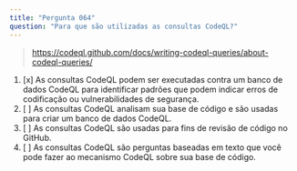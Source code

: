 ```yaml
---
title: "Pergunta 064"
question: "Para que são utilizadas as consultas CodeQL?"
---
```



> https://codeql.github.com/docs/writing-codeql-queries/about-codeql-queries/
1. [x] As consultas CodeQL podem ser executadas contra um banco de dados CodeQL para identificar padrões que podem indicar erros de codificação ou vulnerabilidades de segurança.
1. [ ] As consultas CodeQL analisam sua base de código e são usadas para criar um banco de dados CodeQL.
1. [ ] As consultas CodeQL são usadas para fins de revisão de código no GitHub.
1. [ ] As consultas CodeQL são perguntas baseadas em texto que você pode fazer ao mecanismo CodeQL sobre sua base de código.
